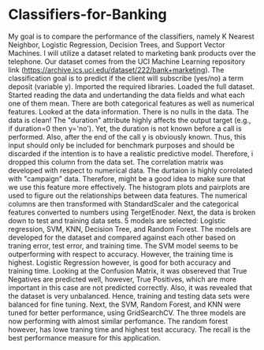# Classifiers-for-Banking
My goal is to compare the performance of the classifiers, namely K Nearest Neighbor, Logistic Regression, Decision Trees, and Support Vector Machines. I will utilize a dataset related to marketing bank products over the telephone. Our dataset comes from the UCI Machine Learning repository link (https://archive.ics.uci.edu/dataset/222/bank+marketing). The classification goal is to predict if the client will subscribe (yes/no) a term deposit (variable y).
Imported the required libraries. 
Loaded the full dataset.
Started reading the data and undertanding the data fields and what each one of them mean.
There are both categorical features as well as numerical features.
Looked at the data information. There is no nulls in the data. The data is clean!
The "duration" attribute highly affects the output target (e.g., if duration=0 then y='no'). Yet, the duration is not known before a call is performed. Also, after the end of the call y is obviously known. Thus, this input should only be included for benchmark purposes and should be discarded if the intention is to have a realistic predictive model. Therefore, i dropped this column from the data set.
The correlation matrix was developed with respect to numerical data. The durtaion is highly corrolated with "campaign" data. Therefore, might be a good idea to make sure that we use this feature more effectively.
The histogram plots and pairplots are used to figure out the relationships between data features. 
The numerical columns are then transformed with StandardScaler and the categorical features converted to numbers using TergetEnoder.
Next, the data is broken down to test and training data sets.
5 models are selected: Logistic regression, SVM, KNN, Decision Tree, and Random Forest. The models are developed for the dataset and compared against each other based on traning error, test error, and training time. 
The SVM model seems to be outperforming with respect to accuracy. However, the training time is highest. Logistic Regression however, is good for both accuracy and training time.
Looking at the Confusion Matrix, it was obsereved that True Negatives are predicted well, however, True Positives, which are more important in this case are not predicted correctly.
Also, it was revealed that the dataset is very unbalanced. Hence, training and testing data sets were balanced for fine tuning. 
Next, the SVM, Random Forest, and KNN were tuned for better performance, using GridSearchCV.
The three models are now performing with almost similar perfomance. The random forest however, has lowe traning time and highest test accuracy.
The recall is the best performance measure for this application. 
